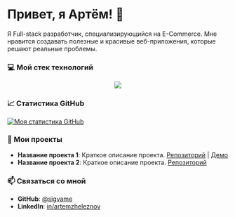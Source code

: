 # Привет, я Артём! 👋

Я Full-stack разработчик, специализирующийся на E-Commerce. Мне нравится создавать полезные и красивые веб-приложения, которые решают реальные проблемы.

### 💻 Мой стек технологий

<p align="center">
  <a href="https://skillicons.dev">
    <img src="https://skillicons.dev/icons?i=cpp,python,django,html,css,js,react" />
  </a>
</p>

### 📈 Статистика GitHub

[![Моя статистика GitHub](https://github-readme-stats.vercel.app/api?username=sigvame&show_icons=true&theme=dark)](https://github.com/sigvame/github-readme-stats)

### 🚀 Мои проекты

- **Название проекта 1**: Краткое описание проекта. [Репозиторий](ссылка) | [Демо](ссылка)
- **Название проекта 2**: Краткое описание проекта. [Репозиторий](ссылка)

### 📫 Связаться со мной

- **GitHub**: [@sigvame](https://github.com/sigvame)
- **LinkedIn**: [in/artemzheleznov](https://www.linkedin.com/in/artemzheleznov)
